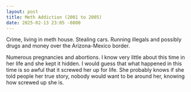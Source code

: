 ```yaml
---
layout: post
title: Meth Addiction (2001 to 2005)
date: 2025-02-13 23:05 -0800
---
```

Crime, living in meth house. Stealing cars. Running illegals and possibly drugs and money over the Arizona-Mexico border.

Numerous pregnancies and abortions. I know very little about this time in her life and she kept it hidden. I would guess that what happened in this time is so awful that it screwed her up for life. She probably knows if she told people her true story, nobody would want to be around her, knowing how screwed up she is.
